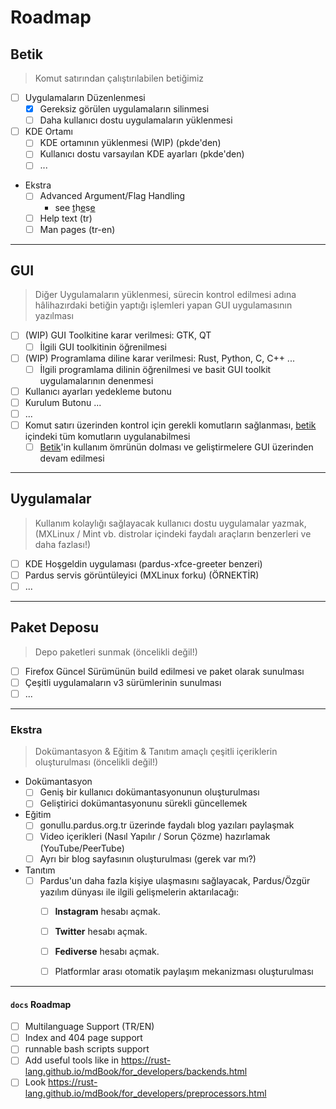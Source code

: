 # Roadmap

<!-- DOKÜMANTASYONU DEĞİŞİRMEDEN ÖNCE: https://pardus-bireysel.github.io/docs/documentation.md dosyasına bakınız !!! -->


## Betik
> Komut satırından çalıştırılabilen betiğimiz
- [ ] Uygulamaların Düzenlenmesi
  - [x] Gereksiz görülen uygulamaların silinmesi 
  - [ ] Daha kullanıcı dostu uygulamaların yüklenmesi
- [ ] KDE Ortamı
  - [ ] KDE ortamının yüklenmesi (WIP) (pkde'den)
  - [ ] Kullanıcı dostu varsayılan KDE ayarları (pkde'den)
  - [ ] ...
- Ekstra
  - [ ] Advanced Argument/Flag Handling
    - see [t](https://stackoverflow.com/questions/192249/how-do-i-parse-command-line-arguments-in-bash)h[e](https://www.redhat.com/sysadmin/arguments-options-bash-scripts)s[e](https://www.assertnotmagic.com/2019/03/08/bash-advanced-arguments/)
  - [ ] Help text (tr)
  - [ ] Man pages (tr-en)

---

## GUI 
> Diğer Uygulamaların yüklenmesi, sürecin kontrol edilmesi adına hâlihazırdaki betiğin yaptığı işlemleri yapan GUI uygulamasının yazılması
- [ ] (WIP) GUI Toolkitine karar verilmesi: GTK, QT
  - [ ] İlgili GUI toolkitinin öğrenilmesi
- [ ] (WIP) Programlama diline karar verilmesi: Rust, Python, C, C++ ...
  - [ ] İlgili programlama dilinin öğrenilmesi ve basit GUI toolkit uygulamalarının denenmesi
- [ ] Kullanıcı ayarları yedekleme butonu
- [ ] Kurulum Butonu ...
- [ ] ...
- [ ] Komut satırı üzerinden kontrol için gerekli komutların sağlanması, [betik](#betik) içindeki tüm komutların uygulanabilmesi
  - [ ] [Betik](#betik)'in kullanım ömrünün dolması ve geliştirmelere GUI üzerinden devam edilmesi

---

## Uygulamalar
> Kullanım kolaylığı sağlayacak kullanıcı dostu uygulamalar yazmak, (MXLinux / Mint vb. distrolar içindeki faydalı araçların benzerleri ve daha fazlası!)
- [ ] KDE Hoşgeldin uygulaması (pardus-xfce-greeter benzeri)
- [ ] Pardus servis görüntüleyici (MXLinux forku) (ÖRNEKTİR)
- [ ] ...
<!-- EKSTRA UYGULAMA FİKİRLERİNİ BURAYA EKLEYİNİZ -->

---

## Paket Deposu
> Depo paketleri sunmak (öncelikli değil!)
- [ ] Firefox Güncel Sürümünün build edilmesi ve paket olarak sunulması
- [ ] Çeşitli uygulamaların v3 sürümlerinin sunulması
- [ ] ...

---

### Ekstra
> Dokümantasyon & Eğitim & Tanıtım amaçlı çeşitli içeriklerin oluşturulması (öncelikli değil!)
- Dokümantasyon
  - [ ] Geniş bir kullanıcı dokümantasyonunun oluşturulması
  - [ ] Geliştirici dokümantasyonunu sürekli güncellemek
- Eğitim
  - [ ] gonullu.pardus.org.tr üzerinde faydalı blog yazıları paylaşmak
  - [ ] Video içerikleri (Nasıl Yapılır / Sorun Çözme) hazırlamak (YouTube/PeerTube)
  - [ ] Ayrı bir blog sayfasının oluşturulması (gerek var mı?)
- Tanıtım
  - [ ] Pardus'un daha fazla kişiye ulaşmasını sağlayacak, Pardus/Özgür yazılım dünyası ile ilgili gelişmelerin aktarılacağı:
    - [ ] **Instagram** hesabı açmak.
    - [ ] **Twitter** hesabı açmak.
    - [ ] **Fediverse** hesabı açmak.
    - [ ] Platformlar arası otomatik paylaşım mekanizması oluşturulması


---

#### `docs` Roadmap
- [ ] Multilanguage Support (TR/EN)
- [ ] Index and 404 page support
- [ ] runnable bash scripts support
- [ ] Add useful tools like in https://rust-lang.github.io/mdBook/for_developers/backends.html
- [ ] Look https://rust-lang.github.io/mdBook/for_developers/preprocessors.html
